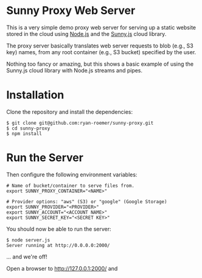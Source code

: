 # Sunny Proxy Web Server
This is a very simple demo proxy web server for serving up a static website
stored in the cloud using [Node.js](http://nodejs.org) and the [Sunny.js](http://sunnyjs.org) cloud library.

The proxy server basically translates web server requests to blob (e.g.,
S3 key) names, from any root container (e.g., S3 bucket) specified by the user.

Nothing too fancy or amazing, but this shows a basic example of using the
Sunny.js cloud library with Node.js streams and pipes.

# Installation
Clone the repository and install the dependencies:

    $ git clone git@github.com:ryan-roemer/sunny-proxy.git
    $ cd sunny-proxy
    $ npm install

# Run the Server
Then configure the following environment variables:

    # Name of bucket/container to serve files from.
    export SUNNY_PROXY_CONTAINER="<NAME>"

    # Provider options: "aws" (S3) or "google" (Google Storage)
    export SUNNY_PROVIDER="<PROVIDER>"
    export SUNNY_ACCOUNT="<ACCOUNT NAME>"
    export SUNNY_SECRET_KEY="<SECRET KEY>"

You should now be able to run the server:

    $ node server.js
    Server running at http://0.0.0.0:2000/

... and we're off!

Open a browser to http://127.0.0.1:2000/ and 
